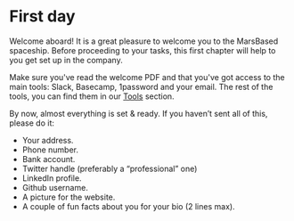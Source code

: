 # First day

Welcome aboard! It is a great pleasure to welcome you to the MarsBased spaceship. Before proceeding to your tasks, this first chapter will help to you get set up in the company.

Make sure you've read the welcome PDF and that you've got access to the main tools: Slack, Basecamp, 1password and your email. The rest of the tools, you can find them in our [Tools](/tools.md) section.

By now, almost everything is set & ready. If you haven’t sent all of this, please do it:

* Your address.
* Phone number.
* Bank account.
* Twitter handle (preferably a “professional” one)
* LinkedIn profile.
* Github username.
* A picture for the website.
* A couple of fun facts about you for your bio (2 lines max).




